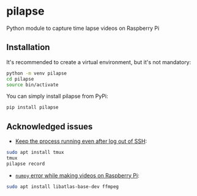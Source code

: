 # pilapse
Python module to capture time lapse videos on Raspberry Pi

## Installation
It's recommended to create a virtual environment, but it's not mandatory:
```bash
python -m venv pilapse
cd pilapse
source bin/activate
```

You can simply install pilapse from PyPi:
```bash
pip install pilapse
```

## Acknowledged issues
- [Keep the process running even after log out of SSH](https://askubuntu.com/questions/8653/how-to-keep-processes-running-after-ending-ssh-session):
```bash
sudo apt install tmux
tmux
pilapse record
```
- [`numpy` error while making videos on Raspberry Pi](https://numpy.org/devdocs/user/troubleshooting-importerror.html):
```bash
sudo apt install libatlas-base-dev ffmpeg
```